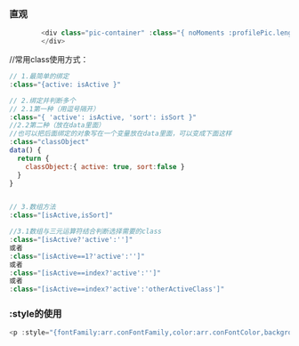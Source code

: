 ### 直观
```js
        <div class="pic-container" :class="{ noMoments :profilePic.length===0}">
        </div>
```
//常用class使用方式：
<div class="container" :class='{forNorecode:couponList.length===0}'></div>

```js
// 1.最简单的绑定
:class="{active: isActive }"

// 2.绑定并判断多个
// 2.1第一种（用逗号隔开）
:class="{ 'active': isActive, 'sort': isSort }"
//2.2第二种（放在data里面）
//也可以把后面绑定的对象写在一个变量放在data里面，可以变成下面这样
:class="classObject"
data() {
  return {
    classObject:{ active: true, sort:false }
  }
}


// 3.数组方法
:class="[isActive,isSort]"

//3.1数组与三元运算符结合判断选择需要的class
:class="[isActive?'active':'']"
或者
:class="[isActive==1?'active':'']"
或者
:class="[isActive==index?'active':'']"
或者
:class="[isActive==index?'active':'otherActiveClass']"
```


### :style的使用
```js
<p :style="{fontFamily:arr.conFontFamily,color:arr.conFontColor,backgroundColor:arr.conBgColor}">{{con.title}}</p>
```

